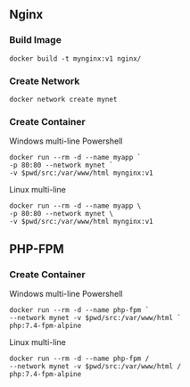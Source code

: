 
## Nginx

### Build Image

```
docker build -t mynginx:v1 nginx/
```

### Create Network

```
docker network create mynet
```

### Create Container

Windows multi-line Powershell

```
docker run --rm -d --name myapp `
-p 80:80 --network mynet `
-v $pwd/src:/var/www/html mynginx:v1
```

Linux multi-line

```
docker run --rm -d --name myapp \
-p 80:80 --network mynet \
-v $pwd/src:/var/www/html mynginx:v1
```

## PHP-FPM

### Create Container

Windows multi-line Powershell

```
docker run --rm -d --name php-fpm `
--network mynet -v $pwd/src:/var/www/html `
php:7.4-fpm-alpine
```

Linux multi-line

```
docker run --rm -d --name php-fpm / 
--network mynet -v $pwd/src:/var/www/html /
php:7.4-fpm-alpine
```